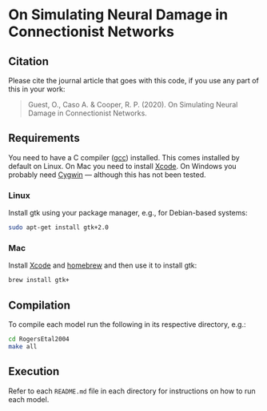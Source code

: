 # On Simulating Neural Damage in Connectionist Networks

## Citation

Please cite the journal article that goes with this code, if you use any part of
this in your work:

> Guest, O., Caso A. & Cooper, R. P. (2020). On Simulating Neural Damage in
Connectionist Networks.

## Requirements
You need to have a C compiler
([gcc](https://en.wikipedia.org/wiki/GNU_Compiler_Collection)) installed. This
comes installed by default on Linux. On Mac you need to install
[Xcode](https://apps.apple.com/in/app/xcode/id497799835). On Windows you
probably need [Cygwin](https://www.cygwin.com/) — although this has not been
tested.

### Linux
Install gtk using your package manager, e.g., for Debian-based systems:
```bash
sudo apt-get install gtk+2.0
```

### Mac
Install [Xcode](https://apps.apple.com/in/app/xcode/id497799835) and
[homebrew](https://brew.sh/) and then use it to install gtk:
```bash
brew install gtk+
```

## Compilation
To compile each model run the following in its respective directory, e.g.:
```bash
cd RogersEtal2004
make all
```

## Execution
Refer to each ```README.md``` file in each directory for instructions on how to
run each model.
